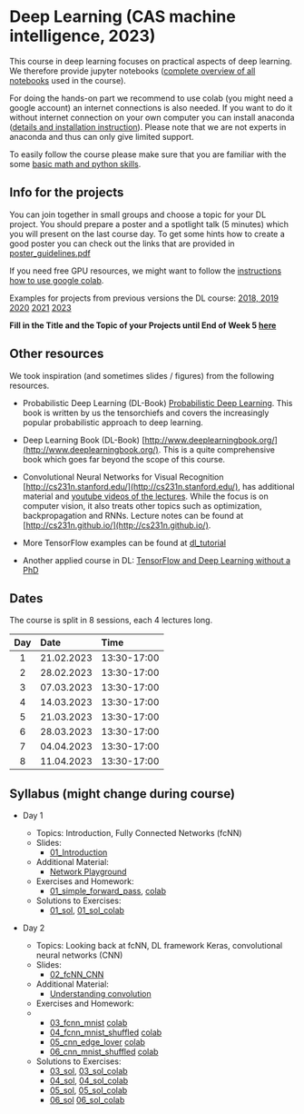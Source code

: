 
# Deep Learning (CAS machine intelligence, 2023) 

This course in deep learning focuses on practical aspects of deep learning. We therefore provide jupyter notebooks ([complete overview of all notebooks](https://github.com/tensorchiefs/dl_course_2023/tree/master/notebooks) used in the course). 

For doing the hands-on part we recommend to use colab (you might need a google account) an internet connections is also needed. If you want to do it without internet connection on your own computer you can install anaconda ([details and installation instruction](anaconda.md)). Please note that we are not experts in anaconda and thus can only give limited support.

To easily follow the course please make sure that you are familiar with the some [basic math and python skills](prerequistites.md). 

## Info for the projects
You can join together in small groups and choose a topic for your DL project. You should prepare a poster and a spotlight talk (5 minutes) which you will present on the last course day. To get some hints how to create a good poster you can check out the links that are provided in <a href="https://www.dropbox.com/s/u1f6mqk4pc3uhxe/poster-guidelines.pdf?dl=1">poster_guidelines.pdf</a> 

If you need free GPU resources, we might want to follow the [instructions how to use google colab](co.md). 

Examples for projects from previous versions the DL course:
  [2018, 2019](projects.md)
  [2020](https://docs.google.com/spreadsheets/d/1NXinRQMifg_QNQs1fyn5HeiZNRnTGnIy1W7-ij-jQhg/edit?usp=sharing)
  [2021](https://docs.google.com/spreadsheets/d/18VFrPbKq3YSOg8Ebc1q1wGgkfgaWl7IkcCClGEDGj6Q/edit#gid=0)
  [2023](https://docs.google.com/spreadsheets/d/1TZf5hKekzOlBC7J0-EAltGOMTuZyrDhHu3ANve0q6H4/edit#gid=0)



**Fill in the Title and the Topic of your Projects until End of Week 5 [here](https://docs.google.com/spreadsheets/d/1d1y-Qf9OW7Vg30WzWwCckYPBMyRcg-d-qLG_lA0Z5jk/edit?usp=sharing)**

## Other resources 
We took inspiration (and sometimes slides / figures) from the following resources.

* Probabilistic Deep Learning (DL-Book) [Probabilistic Deep Learning](https://www.manning.com/books/probabilistic-deep-learning?a_aid=probabilistic_deep_learning&a_bid=78e55885). This book is written by us the tensorchiefs and covers the increasingly popular probabilistic approach to deep learning.

* Deep Learning Book (DL-Book) [http://www.deeplearningbook.org/](http://www.deeplearningbook.org/). This is a quite comprehensive book which goes far beyond the scope of this course. 

* Convolutional Neural Networks for Visual Recognition [http://cs231n.stanford.edu/](http://cs231n.stanford.edu/), has additional material and [youtube videos of the lectures](https://www.youtube.com/playlist?list=PLkt2uSq6rBVctENoVBg1TpCC7OQi31AlC). While the focus is on computer vision, it also treats other topics such as optimization, backpropagation and RNNs. Lecture notes can be found at [http://cs231n.github.io/](http://cs231n.github.io/).

* More TensorFlow examples can be found at [dl_tutorial](https://github.com/oduerr/dl_tutorial/tree/master/tensorflow/) 

* Another applied course in DL: [TensorFlow and Deep Learning without a PhD](https://cloud.google.com/blog/big-data/2017/01/learn-tensorflow-and-deep-learning-without-a-phd)

## Dates 
The course is split in 8 sessions, each 4 lectures long. 

| Day  |      Date    |      Time    |
|:--------:|:--------------|:---------------|
| 1        | 21.02.2023 | 13:30-17:00 |
| 2        | 28.02.2023 | 13:30-17:00 |
| 3        | 07.03.2023 | 13:30-17:00 |
| 4        | 14.03.2023 | 13:30-17:00 |
| 5        | 21.03.2023 | 13:30-17:00 |
| 6        | 28.03.2023 | 13:30-17:00 |
| 7        | 04.04.2023 | 13:30-17:00 |
| 8        | 11.04.2023 | 13:30-17:00 |



## Syllabus (might change during course) 
- Day 1
  - Topics: Introduction, Fully Connected Networks (fcNN) 
  - Slides: 
     - [01_Introduction](https://github.com/tensorchiefs/dl_course_2023/blob/master/slides/01_Introduction.pdf)
  - Additional Material: 
    - [Network Playground](https://playground.tensorflow.org/)
  - Exercises and Homework: 
    - [01_simple_forward_pass](https://github.com/tensorchiefs/dl_course_2023/blob/master/notebooks/01_simple_forward_pass.ipynb), [colab](https://colab.research.google.com/github/tensorchiefs/dl_course_2023/blob/master/notebooks/01_simple_forward_pass.ipynb) 
  - Solutions to Exercises: 
    - [01_sol](https://github.com/tensorchiefs/dl_course_2023/blob/master/notebooks/01_simple_forward_pass_sol.ipynb), [01_sol_colab](https://colab.research.google.com/github/tensorchiefs/dl_course_2023/blob/master/notebooks/01_simple_forward_pass_sol.ipynb) 



- Day 2
  - Topics: Looking back at fcNN, DL framework Keras, convolutional neural networks (CNN)
  - Slides: 
     - [02_fcNN_CNN](https://github.com/tensorchiefs/dl_course_2023/blob/master/slides/02_fcNN_CNN.pdf)
  - Additional Material: 
    - [Understanding convolution](https://towardsdatascience.com/intuitively-understanding-convolutions-for-deep-learning-1f6f42faee1)
  - Exercises and Homework: 
  - <!--- auskommentieren 
    - [02_fcnn_with_banknote](https://github.com/tensorchiefs/dl_course_2023/blob/master/notebooks/02_fcnn_with_banknote.ipynb) [colab](https://colab.research.google.com/github/tensorchiefs/dl_course_2023/blob/master/notebooks/02_fcnn_with_banknote.ipynb)--->
    - [03_fcnn_mnist](https://github.com/tensorchiefs/dl_course_2023/blob/master/notebooks/03_fcnn_mnist.ipynb)  [colab](https://colab.research.google.com/github/tensorchiefs/dl_course_2023/blob/master/notebooks/03_fcnn_mnist.ipynb)
    - [04_fcnn_mnist_shuffled](https://github.com/tensorchiefs/dl_course_2023/blob/master/notebooks/04_fcnn_mnist_shuffled.ipynb) [colab](https://colab.research.google.com/github/tensorchiefs/dl_course_2023/blob/master/notebooks/04_fcnn_mnist_shuffled.ipynb) 
    - [05_cnn_edge_lover](https://github.com/tensorchiefs/dl_course_2023/blob/master/notebooks/05_cnn_edge_lover.ipynb) [colab](https://colab.research.google.com/github/tensorchiefs/dl_course_2023/blob/master/notebooks/05_cnn_edge_lover.ipynb) 
    - [06_cnn_mnist_shuffled](https://github.com/tensorchiefs/dl_course_2023/blob/master/notebooks/06_cnn_mnist_shuffled.ipynb) [colab](https://colab.research.google.com/github/tensorchiefs/dl_course_2023/blob/master/notebooks/06_cnn_mnist_shuffled.ipynb) 
  <!--- auskommentieren  - [07_cifar10_norm](https://github.com/tensorchiefs/dl_course_2023/blob/master/notebooks/07_cifar10_norm.ipynb) [colab](https://colab.research.google.com/github/tensorchiefs/dl_course_2023/blob/master/notebooks/07_cifar10_norm.ipynb)--->
  - Solutions to Exercises: 
    <!--- auskommentieren - [02_sol](https://github.com/tensorchiefs/dl_course_2023/blob/master/notebooks/02_fcnn_with_banknote_sol.ipynb), [02_sol_colab](https://colab.research.google.com/github/tensorchiefs/dl_course_2023/blob/master/notebooks/02_fcnn_with_banknote_sol.ipynb)--->
    - [03_sol](https://github.com/tensorchiefs/dl_course_2023/blob/master/notebooks/03_fcnn_mnist_sol.ipynb), [03_sol_colab](https://colab.research.google.com/github/tensorchiefs/dl_course_2023/blob/master/notebooks/03_fcnn_mnist_sol.ipynb) 
    - [04_sol](https://github.com/tensorchiefs/dl_course_2023/blob/master/notebooks/04_fcnn_mnist_shuffled_sol.ipynb), [04_sol_colab](https://colab.research.google.com/github/tensorchiefs/dl_course_2023/blob/master/notebooks/04_fcnn_mnist_shuffled_sol.ipynb) 
    - [05_sol](https://github.com/tensorchiefs/dl_course_2023/blob/master/notebooks/05_cnn_edge_lover_sol.ipynb), [05_sol_colab](https://colab.research.google.com/github/tensorchiefs/dl_course_2023/blob/master/notebooks/05_cnn_edge_lover_sol.ipynb) 
    -  [06_sol](https://github.com/tensorchiefs/dl_course_2023/blob/master/notebooks/06_cnn_mnist_shuffled_sol.ipynb) [06_sol_colab](https://colab.research.google.com/github/tensorchiefs/dl_course_2023/blob/master/notebooks/06_cnn_mnist_shuffled_colab.ipynb) 
   






